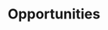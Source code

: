 ---
title: "Opportunities"

type: landing

sections:
  - block: hero
    content:
      title: ""
      subtitle: ""
      image:
        filename: "placeholder.png"
        focal_point: "center"
    design:
      background:
        video: 
          filename: "opportunity.mp4"
          size: cover # Ensures full width
          type: local
          loop: true  # Ensures the video loops continuously
          autoplay: true  # Automatically plays when the page loads
          muted: true  # Mutes the video (recommended for UX)
          position: center
  - block: collection
    id: lab-opportunities
    content:
      title: Openings in the Lab
      subtitle: ''
      text: |
        You can browse our list of open positions (if any) here, as well as get an insight on the type of positions we typically advertise by browsing through our list of previous openings. We are also supportive of hosting strong PhD candidates and researchers supported by a personal fellowship/grant.
        
        **Please note:** applications for the listed positions need to be made through the Mass General Brigham (MGB) portal to be formally taken into account.
      # Choose how many pages you would like to display (0 = all pages)
      count: 2
      # Filter on criteria
      filters:
        # The folders to display content from
        folders:
          - opportunity
        author: ""
        category: ""
        tag: ""
        publication_type: ""
        featured_only: false
        exclude_featured: false
        exclude_future: false
        exclude_past: false
      # Choose how many pages you would like to offset by
      # Useful if you wish to show the first item in the Featured widget
      offset: 0
      # Field to sort by, such as Date or Title
      sort_by: 'Date'
      sort_ascending: false
    design:
      # Choose a listing view
      view: card
      column: 1
---